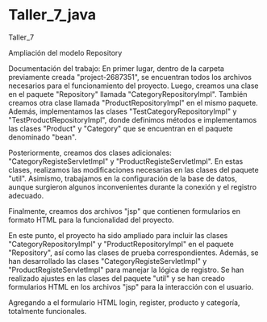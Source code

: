 # Taller_7_java
Taller_7  

Ampliación del modelo Repository 

Documentación del trabajo: En primer lugar, dentro de la carpeta previamente creada "project-2687351", se encuentran todos los archivos necesarios para el funcionamiento del proyecto. Luego, creamos una clase en el paquete "Repository" llamada "CategoryRepositoryImpl". También creamos otra clase llamada "ProductRepositoryImpl" en el mismo paquete. Además, implementamos las clases "TestCategoryRepositoryImpl" y "TestProductRepositoryImpl", donde definimos métodos e implementamos las clases "Product" y "Category" que se encuentran en el paquete denominado "bean".  

 

Posteriormente, creamos dos clases adicionales: "CategoryRegisteServletImpl" y "ProductRegisteServletImpl". En estas clases, realizamos las modificaciones necesarias en las clases del paquete "util". Asimismo, trabajamos en la configuración de la base de datos, aunque surgieron algunos inconvenientes durante la conexión y el registro adecuado. 

 

Finalmente, creamos dos archivos "jsp" que contienen formularios en formato HTML para la funcionalidad del proyecto. 

 

En este punto, el proyecto ha sido ampliado para incluir las clases "CategoryRepositoryImpl" y "ProductRepositoryImpl" en el paquete "Repository", así como las clases de prueba correspondientes. Además, se han desarrollado las clases "CategoryRegisteServletImpl" y "ProductRegisteServletImpl" para manejar la lógica de registro. Se han realizado ajustes en las clases del paquete "util" y se han creado formularios HTML en los archivos "jsp" para la interacción con el usuario. 

 

Agregando a el formulario HTML login, register, producto y categoría, totalmente funcionales.
